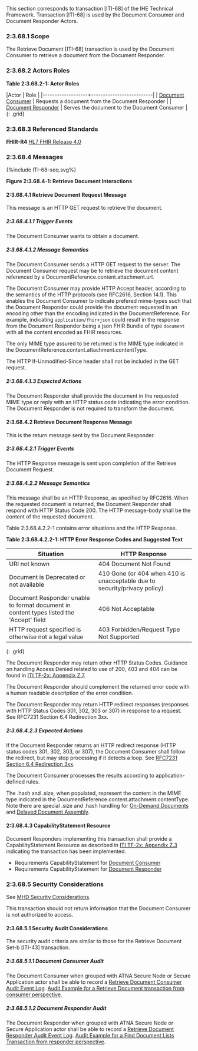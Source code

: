 This section corresponds to transaction [ITI-68] of the IHE Technical Framework. Transaction [ITI-68] is used by the Document Consumer and Document Responder Actors.

### 2:3.68.1 Scope

The Retrieve Document [ITI-68] transaction is used by the Document Consumer to retrieve a document from the Document Responder.

### 2:3.68.2 Actors Roles

**Table 2:3.68.2-1: Actor Roles**

|Actor | Role |
|-------------------+--------------------------|
| [Document Consumer](1331_actors_and_transactions.html#133112-document-consumer)    | Requests a document from the Document Responder |
| [Document Responder](1331_actors_and_transactions.html#133114-document-responder) | Serves the document to the Document Consumer |
{: .grid}

### 2:3.68.3 Referenced Standards

**FHIR-R4** [HL7 FHIR Release 4.0](http://www.hl7.org/FHIR/R4)

### 2:3.68.4 Messages

<div>
{%include ITI-68-seq.svg%}
</div>

<div style="clear: left"/>

**Figure 2:3.68.4-1: Retrieve Document Interactions**

#### 2:3.68.4.1 Retrieve Document Request Message

This message is an HTTP GET request to retrieve the document. 

##### 2:3.68.4.1.1 Trigger Events

The Document Consumer wants to obtain a document. 

##### 2:3.68.4.1.2 Message Semantics

The Document Consumer sends a HTTP GET request to the server. The Document Consumer request may be to retrieve the document content referenced by a DocumentReference.content.attachment.url. 

The Document Consumer may provide HTTP Accept header, according to the semantics of the HTTP protocols (see RFC2616, Section 14.1).  This enables the Document Consumer to indicate prefered mime-types such that the Document Responder could provide the document requested in an encoding other than the encoding indicated in the DocumentReference. For example, indicating `application/fhir+json` could result in the response from the Document Responder being a json FHIR Bundle of type `document` with all the content encoded as FHIR resources.

The only MIME type assured to be returned is the MIME type indicated in the DocumentReference.content.attachment.contentType.

The HTTP If-Unmodified-Since header shall not be included in the GET request.

##### 2:3.68.4.1.3 Expected Actions

The Document Responder shall provide the document in the requested MIME type or reply with an HTTP status code indicating the error condition. The Document Responder is not required to transform the document.

#### 2:3.68.4.2 Retrieve Document Response Message

This is the return message sent by the Document Responder. 

##### 2:3.68.4.2.1 Trigger Events

The HTTP Response message is sent upon completion of the Retrieve Document Request. 

##### 2:3.68.4.2.2 Message Semantics

This message shall be an HTTP Response, as specified by RFC2616. When the requested document is returned, the Document Responder shall respond with HTTP Status Code 200. The HTTP message-body shall be the content of the requested document.

Table 2:3.68.4.2.2-1 contains error situations and the HTTP Response.

**Table 2:3.68.4.2.2-1: HTTP Error Response Codes and Suggested Text**

|Situation	| HTTP Response |
|-----------|---------------|
|URI not known	| 404 Document Not Found |
|Document is Deprecated or not available	| 410 Gone (or 404 when 410 is unacceptable due to security/privacy policy) |
|Document Responder unable to format document in content types listed the 'Accept' field	| 406 Not Acceptable |
|HTTP request specified is otherwise not a legal value	| 403 Forbidden/Request Type Not Supported |
{: .grid}

The Document Responder may return other HTTP Status Codes. Guidance on handling Access Denied related to use of 200, 403 and 404 can be found in [ITI TF-2x: Appendix Z.7](https://profiles.ihe.net/ITI/TF/Volume2/ch-Z.html#z.8-mobile-security-considerations).

The Document Responder should complement the returned error code with a human readable description of the error condition.

The Document Responder may return HTTP redirect responses (responses with HTTP Status Codes 301, 302, 303 or 307) in response to a request. See RFC7231 Section 6.4 Redirection 3xx. 

##### 2:3.68.4.2.3 Expected Actions

If the Document Responder returns an HTTP redirect response (HTTP status codes 301, 302, 303, or 307), the Document Consumer shall follow the redirect, but may stop processing if it detects a loop. See [RFC7231 Section 6.4 Redirection 3xx](https://tools.ietf.org/html/rfc7231#section-6.4).

The Document Consumer processes the results according to application-defined rules.

The .hash and .size, when populated, represent the content in the MIME type indicated in the DocumentReference.content.attachment.contentType. Note there are special .size and .hash handling for [On-Demand Documents](ITI-67.html#236742212-support-for-on-demand-documents) and [Delayed Document Assembly](ITI-67.html#236742213-support-for-delayed-document-assembly).

#### 2:3.68.4.3 CapabilityStatement Resource

Document Responders implementing this transaction shall provide a CapabilityStatement Resource as described in [ITI TF-2x: Appendix Z.3](https://profiles.ihe.net/ITI/TF/Volume2/ch-Z.html#z.3-capabilitystatement-resource) indicating the transaction has been implemented. 
* Requirements CapabilityStatement for [Document Consumer](CapabilityStatement-IHE.MHD.DocumentConsumer.html)
* Requirements CapabilityStatement for [Document Responder](CapabilityStatement-IHE.MHD.DocumentResponder.html)

### 2:3.68.5 Security Considerations

See [MHD Security Considerations](1335_security_considerations.html).

This transaction should not return information that the Document Consumer is not authorized to access. 

#### 2:3.68.5.1 Security Audit Considerations

The security audit criteria are similar to those for the Retrieve Document Set-b [ITI-43] transaction.

##### 2:3.68.5.1.1 Document Consumer Audit

The Document Consumer when grouped with ATNA Secure Node or Secure Application actor shall be able to record a [Retrieve Document Consumer Audit Event Log](StructureDefinition-IHE.MHD.RetrieveDocument.Audit.Consumer.html). [Audit Example for a Retrieve Document transaction from consumer perspective](AuditEvent-ex-auditRetrieveDocument-consumer.html). 

##### 2:3.68.5.1.2 Document Responder Audit

The Document Responder when grouped with ATNA Secure Node or Secure Application actor shall be able to record a [Retrieve Document Responder Audit Event Log](StructureDefinition-IHE.MHD.RetrieveDocument.Audit.Responder.html). [Audit Example for a Find Document Lists Transaction from responder perspective](AuditEvent-ex-auditRetrieveDocument-responder.html). 
